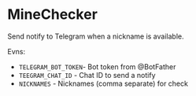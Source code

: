 # MineChecker

Send notify to Telegram when a nickname is available.

Evns:
- `TELEGRAM_BOT_TOKEN`- Bot token from @BotFather
- `TEEGRAM_CHAT_ID` - Chat ID to send a notify
- `NICKNAMES` - Nicknames (comma separate) for check
